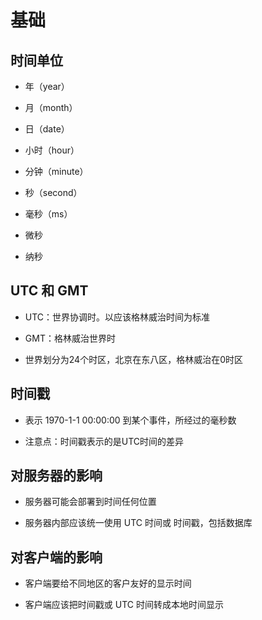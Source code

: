 # 基础

## 时间单位

  - 年（year）

  - 月（month）

  - 日（date）

  - 小时（hour）

  - 分钟（minute）

  - 秒（second）

  - 毫秒（ms）

  - 微秒

  - 纳秒

## UTC 和 GMT

  - UTC：世界协调时。以应该格林威治时间为标准

  - GMT：格林威治世界时

  - 世界划分为24个时区，北京在东八区，格林威治在0时区

## 时间戳

  - 表示 1970-1-1 00:00:00 到某个事件，所经过的毫秒数

  - 注意点：时间戳表示的是UTC时间的差异

## 对服务器的影响

  - 服务器可能会部署到时间任何位置

  - 服务器内部应该统一使用 UTC 时间或 时间戳，包括数据库

## 对客户端的影响

  - 客户端要给不同地区的客户友好的显示时间

  - 客户端应该把时间戳或 UTC 时间转成本地时间显示
